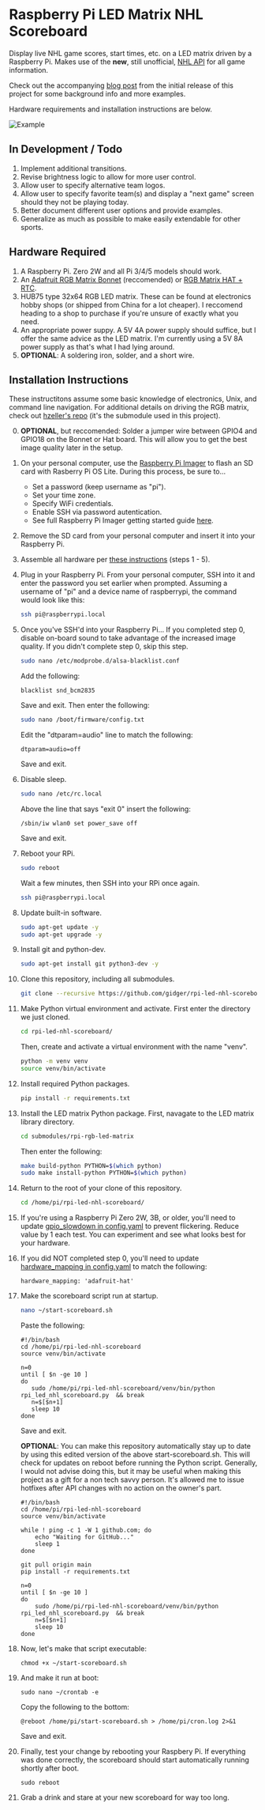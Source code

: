 # Raspberry Pi LED Matrix NHL Scoreboard

Display live NHL game scores, start times, etc. on a LED matrix driven by a Raspberry Pi. Makes use of the __new__, still unofficial, [NHL API](https://gitlab.com/dword4/nhlapi/-/blob/master/new-api.md) for all game information.

Check out the accompanying [blog post](https://gidge.dev/nhl%20scoreboard/nhl-scoreboard/) from the initial release of this project for some background info and more examples.

Hardware requirements and installation instructions are below.

![Example](https://github.com/gidger/rpi-led-nhl-scoreboard/blob/8dcf3104e2d6d7a9a0412b74bff32985df2af1f0/examples/demo.gif)

## In Development / Todo
1. Implement additional transitions.
2. Revise brightness logic to allow for more user control.
3. Allow user to specify alternative team logos.
4. Allow user to specify favorite team(s) and display a "next game" screen should they not be playing today.
5. Better document different user options and provide examples.
6. Generalize as much as possible to make easily extendable  for other sports.

## Hardware Required
1. A Raspberry Pi. Zero 2W and all Pi 3/4/5 models should work.
2. An [Adafruit RGB Matrix Bonnet](https://www.adafruit.com/product/3211) (reccomended) or [RGB Matrix HAT + RTC](https://www.adafruit.com/product/2345).
3. HUB75 type 32x64 RGB LED matrix. These can be found at electronics hobby shops (or shipped from China for a lot cheaper). I reccomend heading to a shop to purchase if you're unsure of exactly what you need.
4. An appropriate power suppy. A 5V 4A power supply should suffice, but I offer the same advice as the LED matrix. I'm currently using a 5V 8A power supply as that's what I had lying around.
5. **OPTIONAL**: A soldering iron, solder, and a short wire.

## Installation Instructions
These instructitons assume some basic knowledge of electronics, Unix, and command line navigation. For additional details on driving the RGB matrix, check out [hzeller's repo](https://github.com/hzeller/rpi-rgb-led-matrix) (it's the submodule used in this project).

0. **OPTIONAL**, but reccomended: Solder a jumper wire between GPIO4 and GPIO18 on the Bonnet or Hat board. This will allow you to get the best image quality later in the setup.

1. On your personal computer, use the [Raspberry Pi Imager](https://www.raspberrypi.com/software/) to flash an SD card with Rasberry Pi OS Lite. During this process, be sure to...
    - Set a password (keep username as "pi").
    - Set your time zone.
    - Specify WiFi credentials.
    - Enable SSH via password autentication.
    - See full Raspberry Pi Imager getting started guide [here](https://www.raspberrypi.com/documentation/computers/getting-started.html#raspberry-pi-imager).

2. Remove the SD card from your personal computer and insert it into your Raspberry Pi. 

3. Assemble all hardware per [these instructions](https://learn.adafruit.com/adafruit-rgb-matrix-bonnet-for-raspberry-pi/driving-matrices) (steps 1 - 5).

4. Plug in your Raspberry Pi. From your personal computer, SSH into it and enter the password you set earlier when prompted. Assuming a username of "pi" and a device name of raspberrypi, the command would look like this:
    ```bash
    ssh pi@raspberrypi.local
    ```

5. Once you've SSH'd into your Raspberry Pi... If you completed step 0, disable on-board sound to take advantage of the increased image quality. If you didn't complete step 0, skip this step.
    ```bash
    sudo nano /etc/modprobe.d/alsa-blacklist.conf
    ```
    Add the following:
    ```
    blacklist snd_bcm2835
    ```
    Save and exit. Then enter the following:
    ```bash
    sudo nano /boot/firmware/config.txt
    ```
    Edit the "dtparam=audio" line to match the following:
    ```
    dtparam=audio=off
    ```
    Save and exit.

6. Disable sleep. 
    ```bash
    sudo nano /etc/rc.local
    ```
    Above the line that says "exit 0" insert the following:
    ```
    /sbin/iw wlan0 set power_save off
    ```
    Save and exit.

7. Reboot your RPi.
    ```bash
    sudo reboot
    ```
    Wait a few minutes, then SSH into your RPi once  again.
    ```bash
    ssh pi@raspberrypi.local
    ```

8.  Update built-in software.
    ```bash
    sudo apt-get update -y
    sudo apt-get upgrade -y
    ```

9. Install git and python-dev.
    ```bash
    sudo apt-get install git python3-dev -y
    ```

10. Clone this repository, including all submodules.
    ```bash
    git clone --recursive https://github.com/gidger/rpi-led-nhl-scoreboard.git
    ```

11. Make Python virtual environment and activate. First enter the directory we just cloned.
    ```bash
    cd rpi-led-nhl-scoreboard/
    ```
    Then, create and activate a virtual environment with the name "venv".
    ```bash
    python -m venv venv
    source venv/bin/activate
    ```

12. Install required Python packages.
    ```bash
    pip install -r requirements.txt
    ```
    
13. Install the LED matrix Python package. First, navagate to the LED matrix library directory.
    ```bash
    cd submodules/rpi-rgb-led-matrix
    ```
    Then enter the following:
    ```bash
    make build-python PYTHON=$(which python)
    sudo make install-python PYTHON=$(which python)
    ```

14. Return to the root of your clone of this repository.
    ```bash
    cd /home/pi/rpi-led-nhl-scoreboard/ 
    ```

15. If you're using a Raspberry Pi Zero 2W, 3B, or older, you'll need to update [gpio_slowdown in config.yaml](https://github.com/gidger/rpi-led-nhl-scoreboard/blob/c5b3245fc0115a5dd3719e4db59fd35350ff7c8d/config.yaml#L23)  to prevent flickering. Reduce value by 1 each test. You can experiment and see what looks best for your hardware.

16. If you did NOT completed step 0, you'll need to update [hardware_mapping in config.yaml](https://github.com/gidger/rpi-led-nhl-scoreboard/blob/c5b3245fc0115a5dd3719e4db59fd35350ff7c8d/config.yaml#L24)  to match the following:
    ```
    hardware_mapping: 'adafruit-hat'
    ```

17. Make the scoreboard script run at startup.
    ```bash
    nano ~/start-scoreboard.sh
    ```
    Paste the following:
    ```
    #!/bin/bash
    cd /home/pi/rpi-led-nhl-scoreboard
    source venv/bin/activate

    n=0
    until [ $n -ge 10 ]
    do
       sudo /home/pi/rpi-led-nhl-scoreboard/venv/bin/python rpi_led_nhl_scoreboard.py  && break
       n=$[$n+1]
       sleep 10
    done
    ```
    Save and exit.

    **OPTIONAL**: You can make this repository automatically stay up to date by using this edited version of the above start-scoreboard.sh. This will check for updates on reboot before running the Python script. Generally, I would not advise doing this, but it may be useful when making this project as a gift for a non tech savvy person. It's allowed me to issue hotfixes after API changes with no action on the owner's part.
    ```
    #!/bin/bash
    cd /home/pi/rpi-led-nhl-scoreboard
    source venv/bin/activate
    
    while ! ping -c 1 -W 1 github.com; do
        echo "Waiting for GitHub..."
        sleep 1
    done

    git pull origin main
    pip install -r requirements.txt

    n=0
    until [ $n -ge 10 ]
    do
        sudo /home/pi/rpi-led-nhl-scoreboard/venv/bin/python rpi_led_nhl_scoreboard.py  && break
        n=$[$n+1]
        sleep 10
    done
    ```

18. Now, let's make that script executable:
    ```
    chmod +x ~/start-scoreboard.sh
    ```

19. And make it run at boot:
    ```
    sudo nano ~/crontab -e
    ```
    Copy the following to the bottom:

    ```
    @reboot /home/pi/start-scoreboard.sh > /home/pi/cron.log 2>&1
    ```
    Save and exit.

20. Finally, test your change by rebooting your Raspbery Pi. If everything was done correctly, the scoreboard should start automatically running shortly after boot.

    ```
    sudo reboot
    ```

21. Grab a drink and stare at your new scoreboard for way too long.

